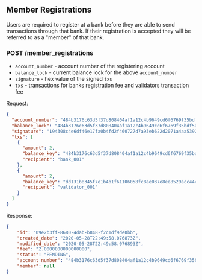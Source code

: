 ## Member Registrations

Users are required to register at a bank before they are able to send transactions through that bank. If their 
registration is accepted they will be referred to as a "member" of that bank.

### POST /member_registrations

- `account_number` - account number of the registering account
- `balance_lock` - current balance lock for the above `account_number`
- `signature` - hex value of the signed `txs`
- `txs` - transactions for banks registration fee and validators transaction fee

Request:
```json
{
  "account_number": "484b3176c63d5f37d808404af1a12c4b9649cd6f6769f35bdf5a816133623fbc",
  "balance_lock": "484b3176c63d5f37d808404af1a12c4b9649cd6f6769f35bdf5a816133623fbc",
  "signature": "194308c4e6df46e17fa0b4fd2f460727d7a93eb622d2071a4aa53923f8fc5b88a750bd20eafe119cdb6f7e554dcb52c96b1a6d02ec614d3cefb2118bc4ea1d0d",
  "txs": [
    {
      "amount": 2,
      "balance_key": "484b3176c63d5f37d808404af1a12c4b9649cd6f6769f35bdf5a816133623fbc",
      "recipient": "bank_001"
    },
    {
      "amount": 2,
      "balance_key": "dd131b8345f7e1b4b1f61106058fc8ae037e8ee8529acc444fa7d1c189f8cfc6",
      "recipient": "validator_001"
    }
  ]
}
```

Response:
```json
{
    "id": "09e2b3ff-8680-4dab-b848-f2c1df9de0bb",
    "created_date": "2020-05-28T22:49:58.076873Z",
    "modified_date": "2020-05-28T22:49:58.076893Z",
    "fee": "2.0000000000000000",
    "status": "PENDING",
    "account_number": "484b3176c63d5f37d808404af1a12c4b9649cd6f6769f35bdf5a816133623fbc",
    "member": null
}
```
